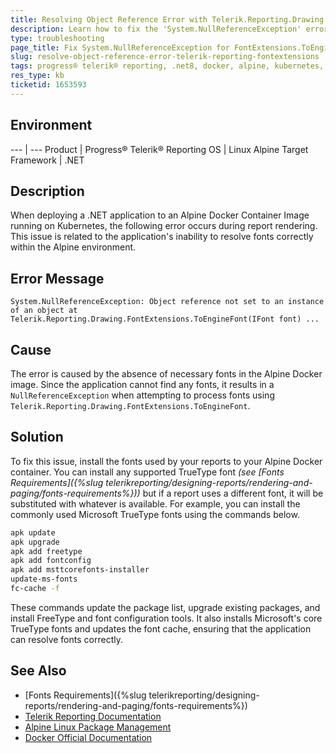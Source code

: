 ```yaml
---
title: Resolving Object Reference Error with Telerik.Reporting.Drawing.FontExtensions.ToEngineFont in .NET on Alpine Docker
description: Learn how to fix the 'System.NullReferenceException' error related to font processing in Telerik Reporting within a .NET application deployed on Alpine Docker.
type: troubleshooting
page_title: Fix System.NullReferenceException for FontExtensions.ToEngineFont in Telerik Reporting on Alpine Docker
slug: resolve-object-reference-error-telerik-reporting-fontextensions
tags: progress® telerik® reporting, .net8, docker, alpine, kubernetes, font, system.nullreferenceexception
res_type: kb
ticketid: 1653593
---
```


## Environment

--- | ---
 Product | Progress® Telerik® Reporting 
 OS | Linux Alpine 
 Target Framework | .NET 

## Description

When deploying a .NET application to an Alpine Docker Container Image running on Kubernetes, the following error occurs during report rendering. This issue is related to the application's inability to resolve fonts correctly within the Alpine environment.

## Error Message

`System.NullReferenceException: Object reference not set to an instance of an object at Telerik.Reporting.Drawing.FontExtensions.ToEngineFont(IFont font) ...`

## Cause

The error is caused by the absence of necessary fonts in the Alpine Docker image. Since the application cannot find any fonts, it results in a `NullReferenceException` when attempting to process fonts using `Telerik.Reporting.Drawing.FontExtensions.ToEngineFont`.

## Solution

To fix this issue, install the fonts used by your reports to your Alpine Docker container. You can install any supported TrueType font _(see [Fonts Requirements]({%slug telerikreporting/designing-reports/rendering-and-paging/fonts-requirements%}))_ but if a report uses a different font, it will be substituted with whatever is available.
For example, you can install the commonly used Microsoft TrueType fonts using the commands below.

````bash
apk update
apk upgrade
apk add freetype
apk add fontconfig
apk add msttcorefonts-installer
update-ms-fonts
fc-cache -f
````

These commands update the package list, upgrade existing packages, and install FreeType and font configuration tools. It also installs Microsoft's core TrueType fonts and updates the font cache, ensuring that the application can resolve fonts correctly.

## See Also

* [Fonts Requirements]({%slug telerikreporting/designing-reports/rendering-and-paging/fonts-requirements%})
* [Telerik Reporting Documentation](https://docs.telerik.com/reporting)
* [Alpine Linux Package Management](https://wiki.alpinelinux.org/wiki/Alpine_Linux_package_management)
* [Docker Official Documentation](https://docs.docker.com/)
